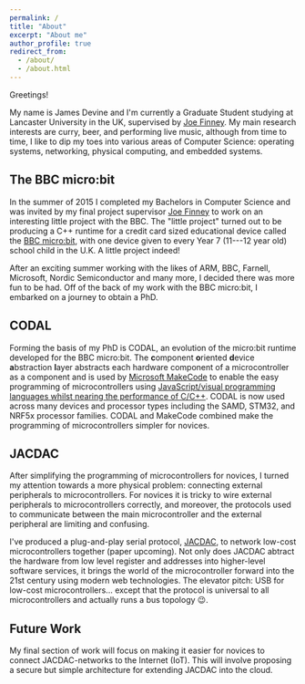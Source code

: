 ```yaml
---
permalink: /
title: "About"
excerpt: "About me"
author_profile: true
redirect_from:
  - /about/
  - /about.html
---
```


Greetings!

My name is James Devine and I'm currently a Graduate Student studying at Lancaster University in the UK, supervised by [Joe Finney](https://www.lancaster.ac.uk/scc/about-us/people/joe-finney). My main research interests are curry, beer, and performing live music, although from time to time, I  like to dip my toes into various areas of Computer Science: operating systems, networking, physical computing, and embedded systems.

## The BBC micro:bit

In the summer of 2015 I completed my Bachelors in Computer Science and was invited by my final project supervisor [Joe Finney](https://www.lancaster.ac.uk/scc/about-us/people/joe-finney) to work on an interesting little project with the BBC. The "little project" turned out to be producing a C++ runtime for a credit card sized educational device called the [BBC micro:bit](http://microbit.org), with one device given to every Year 7 (11---12 year old) school child in the U.K. A little project indeed!

After an exciting summer working with the likes of ARM, BBC, Farnell, Microsoft, Nordic Semiconductor and many more, I decided there was more fun to be had. Off of the back of my work with the BBC micro:bit, I embarked on a journey to obtain a PhD.

## CODAL

Forming the basis of my PhD is CODAL, an evolution of the micro:bit runtime developed for the BBC micro:bit. The <b>c</b>omponent <b>o</b>riented <b>d</b>evice <b>a</b>bstraction <b>l</b>ayer abstracts each hardware component of a microcontroller as a component and is used by [Microsoft MakeCode](https://makecode.com) to enable the easy programming of microcontrollers using [JavaScript/visual programming languages whilst nearing the performance of C/C++](https://dl.acm.org/citation.cfm?id=3211335). CODAL is now used across many devices and processor types including the SAMD, STM32, and NRF5x processor families. CODAL and MakeCode combined make the programming of microcontrollers simpler for novices.

## JACDAC

After simplifying the programming of microcontrollers for novices, I turned my attention towards a more physical problem: connecting external peripherals to microcontrollers. For novices it is tricky to wire external peripherals to microcontrollers correctly, and moreover, the protocols used to communicate between the main microcontroller and the external peripheral are limiting and confusing.

I've produced a plug-and-play serial protocol, [JACDAC](https://jacdac.org), to network low-cost microcontrollers together (paper upcoming). Not only does JACDAC abtract the hardware from low level register and addresses into higher-level software services, it brings the world of the microcontroller forward into the 21st century using modern web technologies. The elevator pitch: USB for low-cost microcontrollers... except that the protocol is universal to all microcontrollers and actually runs a bus topology 😉.

## Future Work

My final section of work will focus on making it easier for novices to connect JACDAC-networks to the Internet (IoT). This will involve proposing a secure but simple architecture for extending JACDAC into the cloud.
